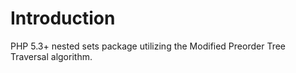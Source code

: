 # Introduction

PHP 5.3+ nested sets package utilizing the Modified Preorder Tree Traversal algorithm.
